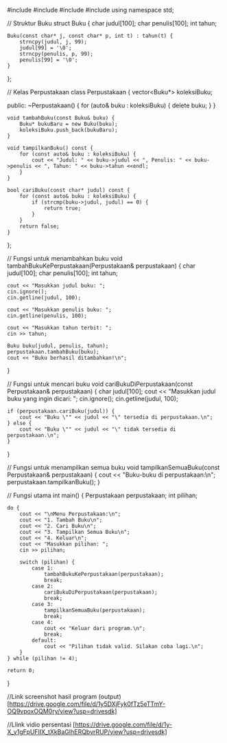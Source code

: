 #include <iostream>
#include <vector>
#include <string>
#include <cstring>
using namespace std;

// Struktur Buku
struct Buku {
    char judul[100];
    char penulis[100];
    int tahun;

    Buku(const char* j, const char* p, int t) : tahun(t) {
        strncpy(judul, j, 99);
        judul[99] = '\0';
        strncpy(penulis, p, 99);
        penulis[99] = '\0';
    }
};

// Kelas Perpustakaan
class Perpustakaan {
    vector<Buku*> koleksiBuku;

public:
    ~Perpustakaan() {
        for (auto& buku : koleksiBuku) {
            delete buku;
        }
    }

    void tambahBuku(const Buku& buku) {
        Buku* bukuBaru = new Buku(buku);
        koleksiBuku.push_back(bukuBaru);
    }

    void tampilkanBuku() const {
        for (const auto& buku : koleksiBuku) {
            cout << "Judul: " << buku->judul << ", Penulis: " << buku->penulis << ", Tahun: " << buku->tahun <<endl;
        }
    }

    bool cariBuku(const char* judul) const {
        for (const auto& buku : koleksiBuku) {
            if (strcmp(buku->judul, judul) == 0) {
                return true;
            }
        }
        return false;
    }
};

// Fungsi untuk menambahkan buku
void tambahBukuKePerpustakaan(Perpustakaan& perpustakaan) {
    char judul[100];
    char penulis[100];
    int tahun;

    cout << "Masukkan judul buku: ";
    cin.ignore();
    cin.getline(judul, 100);

    cout << "Masukkan penulis buku: ";
    cin.getline(penulis, 100);

    cout << "Masukkan tahun terbit: ";
    cin >> tahun;

    Buku buku(judul, penulis, tahun);
    perpustakaan.tambahBuku(buku);
    cout << "Buku berhasil ditambahkan!\n";
}

// Fungsi untuk mencari buku
void cariBukuDiPerpustakaan(const Perpustakaan& perpustakaan) {
    char judul[100];
    cout << "Masukkan judul buku yang ingin dicari: ";
    cin.ignore();
    cin.getline(judul, 100);

    if (perpustakaan.cariBuku(judul)) {
        cout << "Buku \"" << judul << "\" tersedia di perpustakaan.\n";
    } else {
        cout << "Buku \"" << judul << "\" tidak tersedia di perpustakaan.\n";
    }
}

// Fungsi untuk menampilkan semua buku
void tampilkanSemuaBuku(const Perpustakaan& perpustakaan) {
    cout << "Buku-buku di perpustakaan:\n";
    perpustakaan.tampilkanBuku();
}

// Fungsi utama
int main() {
    Perpustakaan perpustakaan;
    int pilihan;

    do {
        cout << "\nMenu Perpustakaan:\n";
        cout << "1. Tambah Buku\n";
        cout << "2. Cari Buku\n";
        cout << "3. Tampilkan Semua Buku\n";
        cout << "4. Keluar\n";
        cout << "Masukkan pilihan: ";
        cin >> pilihan;

        switch (pilihan) {
            case 1:
                tambahBukuKePerpustakaan(perpustakaan);
                break;
            case 2:
                cariBukuDiPerpustakaan(perpustakaan);
                break;
            case 3:
                tampilkanSemuaBuku(perpustakaan);
                break;
            case 4:
                cout << "Keluar dari program.\n";
                break;
            default:
                cout << "Pilihan tidak valid. Silakan coba lagi.\n";
        }
    } while (pilihan != 4);

    return 0;
}

//Link screenshot hasil program (output)
[https://drive.google.com/file/d/1y5DXjFyk0fTz5eTTmY-OQ9vpoxOQM0ry/view?usp=drivesdk]

//Llink vidio persentasi
[https://drive.google.com/file/d/1y-X_y1gFpUFlIX_tXkBaGIhERQbvrRUP/view?usp=drivesdk]
